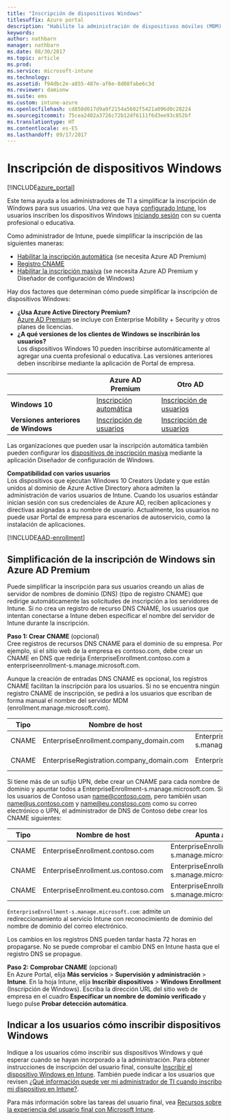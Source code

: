 ```yaml
---
title: "Inscripción de dispositivos Windows"
titlesuffix: Azure portal
description: "Habilite la administración de dispositivos móviles (MDM) de Intune para dispositivos Windows\"."
keywords: 
author: nathbarn
manager: nathbarn
ms.date: 08/30/2017
ms.topic: article
ms.prod: 
ms.service: microsoft-intune
ms.technology: 
ms.assetid: f94dbc2e-a855-487e-af6e-8d08fabe6c3d
ms.reviewer: damionw
ms.suite: ems
ms.custom: intune-azure
ms.openlocfilehash: cd858d617d9a9f2154a5682f5421a096d0c28224
ms.sourcegitcommit: 75cea2402a3726c72b12df6111f6d3ee93c852bf
ms.translationtype: HT
ms.contentlocale: es-ES
ms.lasthandoff: 09/17/2017
---
```

# <a name="enroll-windows-devices"></a>Inscripción de dispositivos Windows

[!INCLUDE[azure_portal](./includes/azure_portal.md)]

Este tema ayuda a los administradores de TI a simplificar la inscripción de Windows para sus usuarios. Una vez que haya [configurado Intune](setup-steps.md), los usuarios inscriben los dispositivos Windows [iniciando sesión](https://docs.microsoft.com/intune-user-help/enroll-your-device-in-intune-windows) con su cuenta profesional o educativa.  

Como administrador de Intune, puede simplificar la inscripción de las siguientes maneras:
- [Habilitar la inscripción automática](#enable-windows-10-automatic-enrollment) (se necesita Azure AD Premium)
- [Registro CNAME](#simplify-windows-enrollment-without-azure-ad-premium)
- [Habilitar la inscripción masiva](windows-bulk-enroll.md) (se necesita Azure AD Premium y Diseñador de configuración de Windows)

Hay dos factores que determinan cómo puede simplificar la inscripción de dispositivos Windows:

- **¿Usa Azure Active Directory Premium?** <br>[Azure AD Premium](https://docs.microsoft.com/azure/active-directory/active-directory-get-started-premium) se incluye con Enterprise Mobility + Security y otros planes de licencias.
- **¿A qué versiones de los clientes de Windows se inscribirán los usuarios?** <br>Los dispositivos Windows 10 pueden inscribirse automáticamente al agregar una cuenta profesional o educativa. Las versiones anteriores deben inscribirse mediante la aplicación de Portal de empresa.

||**Azure AD Premium**|**Otro AD**|
|----------|---------------|---------------|  
|**Windows 10**|[Inscripción automática](#enable-windows-10-automatic-enrollment) |[Inscripción de usuarios](#enable-windows-enrollment-without-azure-ad-premium)|
|**Versiones anteriores de Windows**|[Inscripción de usuarios](#enable-windows-enrollment-without-azure-ad-premium)|[Inscripción de usuarios](#enable-windows-enrollment-without-azure-ad-premium)|

Las organizaciones que pueden usar la inscripción automática también pueden configurar los [dispositivos de inscripción masiva](windows-bulk-enroll.md) mediante la aplicación Diseñador de configuración de Windows.

**Compatibilidad con varios usuarios**<br>
Los dispositivos que ejecutan Windows 10 Creators Update y que están unidos al dominio de Azure Active Directory ahora admiten la administración de varios usuarios de Intune. Cuando los usuarios estándar inician sesión con sus credenciales de Azure AD, reciben aplicaciones y directivas asignadas a su nombre de usuario. Actualmente, los usuarios no puede usar Portal de empresa para escenarios de autoservicio, como la instalación de aplicaciones.

[!INCLUDE[AAD-enrollment](./includes/win10-automatic-enrollment-aad.md)]

## <a name="simplify-windows-enrollment-without-azure-ad-premium"></a>Simplificación de la inscripción de Windows sin Azure AD Premium
Puede simplificar la inscripción para sus usuarios creando un alias de servidor de nombres de dominio (DNS) (tipo de registro CNAME) que redirige automáticamente las solicitudes de inscripción a los servidores de Intune. Si no crea un registro de recurso DNS CNAME, los usuarios que intentan conectarse a Intune deben especificar el nombre del servidor de Intune durante la inscripción.

**Paso 1: Crear CNAME** (opcional)<br>
Cree registros de recursos DNS CNAME para el dominio de su empresa. Por ejemplo, si el sitio web de la empresa es contoso.com, debe crear un CNAME en DNS que redirija EnterpriseEnrollment.contoso.com a enterpriseenrollment-s.manage.microsoft.com.

Aunque la creación de entradas DNS CNAME es opcional, los registros CNAME facilitan la inscripción para los usuarios. Si no se encuentra ningún registro CNAME de inscripción, se pedirá a los usuarios que escriban de forma manual el nombre del servidor MDM (enrollment.manage.microsoft.com).

|Tipo|Nombre de host|Apunta a|TTL|
|----------|---------------|---------------|---|
|CNAME|EnterpriseEnrollment.company_domain.com|EnterpriseEnrollment-s.manage.microsoft.com| 1 hora|
|CNAME|EnterpriseRegistration.company_domain.com|EnterpriseRegistration.windows.net|1 hora|

Si tiene más de un sufijo UPN, debe crear un CNAME para cada nombre de dominio y apuntar todos a EnterpriseEnrollment-s.manage.microsoft.com. Si los usuarios de Contoso usan name@contoso.com, pero también usan name@us.contoso.com y name@eu.constoso.com como su correo electrónico o UPN, el administrador de DNS de Contoso debe crear los CNAME siguientes:

|Tipo|Nombre de host|Apunta a|TTL|  
|----------|---------------|---------------|---|
|CNAME|EnterpriseEnrollment.contoso.com|EnterpriseEnrollment-s.manage.microsoft.com|1 hora|
|CNAME|EnterpriseEnrollment.us.contoso.com|EnterpriseEnrollment-s.manage.microsoft.com|1 hora|
|CNAME|EnterpriseEnrollment.eu.contoso.com|EnterpriseEnrollment-s.manage.microsoft.com| 1 hora|

`EnterpriseEnrollment-s.manage.microsoft.com`: admite un redireccionamiento al servicio Intune con reconocimiento de dominio del nombre de dominio del correo electrónico.

Los cambios en los registros DNS pueden tardar hasta 72 horas en propagarse. No se puede comprobar el cambio DNS en Intune hasta que el registro DNS se propague.

**Paso 2: Comprobar CNAME** (opcional)<br>
En Azure Portal, elija **Más servicios** > **Supervisión y administración** > **Intune**. En la hoja Intune, elija **Inscribir dispositivos** > **Windows Enrollment** (Inscripción de Windows). Escriba la dirección URL del sitio web de empresa en el cuadro **Especificar un nombre de dominio verificado** y luego pulse **Probar detección automática**.

## <a name="tell-users-how-to-enroll-windows-devices"></a>Indicar a los usuarios cómo inscribir dispositivos Windows
Indique a los usuarios cómo inscribir sus dispositivos Windows y qué esperar cuando se hayan incorporado a la administración. Para obtener instrucciones de inscripción del usuario final, consulte [Inscribir el dispositivo Windows en Intune](https://docs.microsoft.com/intune-user-help/enroll-your-device-in-intune-windows). También puede indicar a los usuarios que revisen [¿Qué información puede ver mi administrador de TI cuando inscribo mi dispositivo en Intune?](https://docs.microsoft.com/intune-user-help/what-can-your-it-administrator-see-when-you-enroll-your-device-in-intune-windows).

Para más información sobre las tareas del usuario final, vea [Recursos sobre la experiencia del usuario final con Microsoft Intune](end-user-educate.md).
